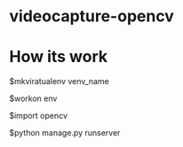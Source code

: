 # videocapture-opencv
 # How its work 
 
 $mkviratualenv venv_name
 
 $workon env

 $import opencv

 $python manage.py runserver
